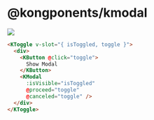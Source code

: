 # @kongponents/kmodal

[![](https://img.shields.io/npm/v/@kongponents/kmodal.svg?style=flat-square)](https://www.npmjs.com/package/@kongponents/kmodal)


```html
<KToggle v-slot="{ isToggled, toggle }">
  <div>
    <KButton @click="toggle">
      Show Modal
    </KButton>
    <KModal
      :isVisible="isToggled"
      @proceed="toggle"
      @canceled="toggle" />
  </div>
</KToggle>
```

